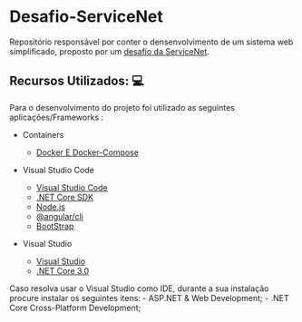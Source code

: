 # Desafio-ServiceNet
Repositório responsável por conter o densenvolvimento de um sistema web simplificado, proposto por um <a href="https://drive.google.com/open?id=18OhTQEQ2h-tMfxKH8DWpMDF4om6_0TvB">desafio da ServiceNet</a>.

## Recursos Utilizados: :computer:
Para o desenvolvimento do projeto foi utilizado as seguintes aplicações/Frameworks :

* Containers
    - [Docker E Docker-Compose](https://www.docker.com/)

* Visual Studio Code

    - [Visual Studio Code](https://code.visualstudio.com/)
    - [.NET Core SDK](https://www.microsoft.com/net/download)
    - [Node.js](https://nodejs.org/en/)
    - [@angular/cli](https://www.npmjs.com/package/@angular/cli)
    - [BootStrap](https://getbootstrap.com/)

* Visual Studio

    - [Visual Studio](https://bit.ly/2zBXxF8)
    - [.NET Core 3.0](https://www.microsoft.com/net/download)
    
Caso resolva usar o Visual Studio como IDE, durante a sua instalação procure instalar os seguintes itens:
    - ASP.NET & Web Development;
    - .NET Core Cross-Platform Development;
    
 
